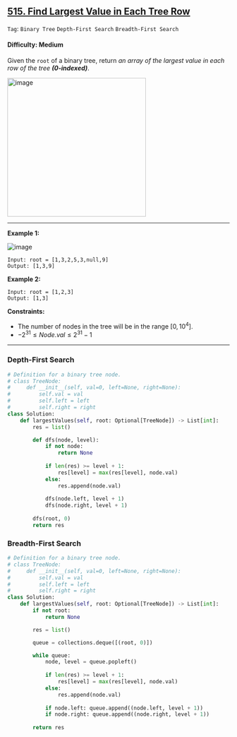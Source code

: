 ## [515. Find Largest Value in Each Tree Row](https://leetcode.com/problems/find-largest-value-in-each-tree-row)

```Tag```: ```Binary Tree``` ```Depth-First Search``` ```Breadth-First Search```

#### Difficulty: Medium

Given the ```root``` of a binary tree, return _an array of the largest value in each row of the tree __(0-indexed)___.

<img width="314" alt="image" src="https://github.com/quananhle/Python/assets/35042430/4dee5dc1-5036-4795-bb87-ff4c9ec456a7">

---

__Example 1:__

![image](https://assets.leetcode.com/uploads/2020/08/21/largest_e1.jpg)

```
Input: root = [1,3,2,5,3,null,9]
Output: [1,3,9]
```

__Example 2:__
```
Input: root = [1,2,3]
Output: [1,3]
```
 
__Constraints:__

- The number of nodes in the tree will be in the range $[0, 10^4]$.
- $-2^{31} \le Node.val \le 2^{31} - 1$

---

### Depth-First Search

```Python
# Definition for a binary tree node.
# class TreeNode:
#     def __init__(self, val=0, left=None, right=None):
#         self.val = val
#         self.left = left
#         self.right = right
class Solution:
    def largestValues(self, root: Optional[TreeNode]) -> List[int]:
        res = list()

        def dfs(node, level):
            if not node:
                return None
            
            if len(res) >= level + 1:
                res[level] = max(res[level], node.val)
            else:
                res.append(node.val)
            
            dfs(node.left, level + 1)
            dfs(node.right, level + 1)
        
        dfs(root, 0)
        return res
```

### Breadth-First Search

```Python
# Definition for a binary tree node.
# class TreeNode:
#     def __init__(self, val=0, left=None, right=None):
#         self.val = val
#         self.left = left
#         self.right = right
class Solution:
    def largestValues(self, root: Optional[TreeNode]) -> List[int]:
        if not root:
            return None

        res = list()

        queue = collections.deque([(root, 0)])

        while queue:
            node, level = queue.popleft()
            
            if len(res) >= level + 1:
                res[level] = max(res[level], node.val)
            else:
                res.append(node.val)
            
            if node.left: queue.append((node.left, level + 1))
            if node.right: queue.append((node.right, level + 1))
        
        return res
```
